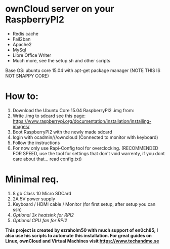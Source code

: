 # ownCloud server on your RaspberryPI2
* Redis cache
* Fail2ban
* Apache2
* MySql
* Libre Office Writer
* Much more, see the setup.sh and other scripts

Base OS: ubuntu core 15.04 with apt-get package manager (NOTE THIS IS NOT SNAPPY CORE)

# How to: 

1. Download the Ubuntu Core 15.04 RaspberryPI2 .img from:
2. Write .img to sdcard see this page: https://www.raspberrypi.org/documentation/installation/installing-images/
3. Boot RaspberryPI2 with the newly made sdcard
4. login with ocadmin///owncloud (Connected to monitor with keyboard)
5. Follow the instructions
6. For now only use Rapi-Config tool for overclocking. (RECOMMENDED FOR SPEED, use the tool for settings that don't void warrenty, if you dont care about that... read config.txt)

# Minimal req.
1. 8 gb Class 10 Micro SDCard
2. 2A 5V power supply
3. Keyboard / HDMI cable / Monitor (for first setup, after setup you can ssh)
4. *Optional 3x heatsink for RPI2*
5. *Optional CPU fan for RPI2*

**This project is created by ezraholm50 with much support of en0ch85, I also use his scripts to automate this installation.
For great guides on Linux, ownCloud and Virtual Machines visit https://www.techandme.se**

